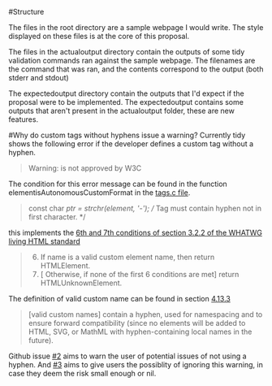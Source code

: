 #Structure

The files in the root directory are a sample webpage I would write. The style displayed on these files is at the core of this proposal.

The files in the actualoutput directory contain the outputs of some tidy validation commands ran against the sample webpage.
The filenames are the command that was ran, and the contents correspond to the output (both stderr and stdout)

The expectedoutput directory contain the outputs that I'd expect if the proposal were to be implemented.
The expectedoutput contains some outputs that aren't present in the actualoutput folder, these are new features.


#Why do custom tags without hyphens issue a warning?
Currently tidy shows the following error if the developer defines a custom tag without a hyphen.

> Warning: <customtag> is not approved by W3C

The condition for this error message can be found in the function elementisAutonomousCustomFormat in the [tags.c file](https://github.com/htacg/tidy-html5/blob/a71031f9e529f0aa74a819576411594e21767be4/src/tags.c#L1056).

> const char *ptr = strchr(element, '-');
> /* Tag must contain hyphen not in first character. */

 this implements the [6th and 7th conditions of section 3.2.2 of the WHATWG living HTML standard]( https://html.spec.whatwg.org/multipage/dom.html#htmlunknownelement) 

> 6. If name is a valid custom element name, then return HTMLElement.
> 7. [ Otherwise, if none of the first 6 conditions are met] return HTMLUnknownElement.

The definition of valid custom name can be found in section [4.13.3](https://html.spec.whatwg.org/multipage/custom-elements.html#valid-custom-element-name)

> [valid custom names] contain a hyphen, used for namespacing and to ensure forward compatibility (since no elements will be added to HTML, SVG, or MathML with hyphen-containing local names in the future).

Github issue [#2](https://github.com/TZubiri/tidy-custom-tags-mcve/issues/2) aims to warn the user of potential issues of not using a hyphen. And [#3](https://github.com/TZubiri/tidy-custom-tags-mcve/issues/2) aims to give users the possiblity of ignoring this warning, in case they deem the risk small enough or nil.
